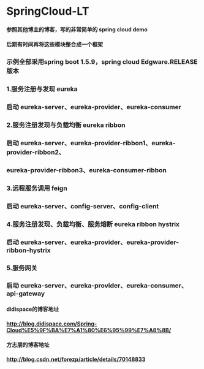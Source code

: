 # SpringCloud-LT
#### 参照其他博主的博客，写的非常简单的 spring cloud demo
#### 后期有时间再将这些模块整合成一个框架
### 示例全部采用spring boot 1.5.9，spring cloud Edgware.RELEASE版本

### 1.服务注册与发现 eureka
### 启动 eureka-server、eureka-provider、eureka-consumer

### 2.服务注册发现与负载均衡 eureka ribbon
### 启动 eureka-server、eureka-provider-ribbon1、eureka-provider-ribbon2、
### eureka-provider-ribbon3、eureka-consumer-ribbon

### 3.远程服务调用 feign
### 启动 eureka-server、config-server、config-client

### 4.服务注册发现、负载均衡、服务熔断 eureka ribbon hystrix
### 启动 eureka-server、eureka-provider、eureka-provider-ribbon-hystrix

### 5.服务网关
### 启动 eureka-server、eureka-provider、eureka-consumer、api-gateway

#### didispace的博客地址
#### http://blog.didispace.com/Spring-Cloud%E5%9F%BA%E7%A1%80%E6%95%99%E7%A8%8B/
#### 方志朋的博客地址
#### http://blog.csdn.net/forezp/article/details/70148833